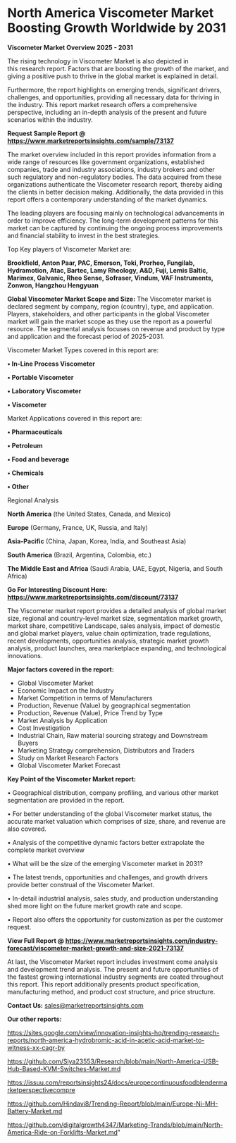 # North America Viscometer Market Boosting Growth Worldwide by 2031

<Strong> Viscometer Market Overview 2025 - 2031</strong>

The rising technology in Viscometer Market is also depicted in this research report. Factors that are boosting the growth of the market, and giving a positive push to thrive in the global market is explained in detail.

Furthermore, the report highlights on emerging trends, significant drivers, challenges, and opportunities, providing all necessary data for thriving in the industry. This report market research offers a comprehensive perspective, including an in-depth analysis of the present and future scenarios within the industry.

<strong>Request Sample Report @ <a href=https://www.marketreportsinsights.com/sample/73137>https://www.marketreportsinsights.com/sample/73137</a></strong>

The market overview included in this report provides information from a wide range of resources like government organizations, established companies, trade and industry associations, industry brokers and other such regulatory and non-regulatory bodies. The data acquired from these organizations authenticate the Viscometer research report, thereby aiding the clients in better decision making. Additionally, the data provided in this report offers a contemporary understanding of the market dynamics.

The leading players are focusing mainly on technological advancements in order to improve efficiency. The long-term development patterns for this market can be captured by continuing the ongoing process improvements and financial stability to invest in the best strategies.

Top Key players of Viscometer Market are:

<strong>Brookfield, Anton Paar, PAC, Emerson, Toki, Prorheo, Fungilab, Hydramotion, Atac, Bartec, Lamy Rheology, A&D, Fuji, Lemis Baltic, Marimex, Galvanic, Rheo Sense, Sofraser, Vindum, VAF Instruments, Zonwon, Hangzhou Hengyuan</strong>

<strong><b>Global Viscometer Market Scope and Size:</b></strong>
The Viscometer market is declared segment by company, region (country), type, and application. Players, stakeholders, and other participants in the global Viscometer market will gain the market scope as they use the report as a powerful resource. The segmental analysis focuses on revenue and product by type and application and the forecast period of 2025-2031.

Viscometer Market Types covered in this report are:

<strong>• In-Line Process Viscometer

• Portable Viscometer

• Laboratory Viscometer

• Viscometer</strong>

Market Applications covered in this report are:

<strong>• Pharmaceuticals

• Petroleum

• Food and beverage

• Chemicals

• Other</strong> 

Regional Analysis

<strong>North America</strong> (the United States, Canada, and Mexico)

<strong>Europe</strong> (Germany, France, UK, Russia, and Italy)

<strong>Asia-Pacific</strong> (China, Japan, Korea, India, and Southeast Asia)

<strong>South America</strong> (Brazil, Argentina, Colombia, etc.)

<strong>The Middle East and Africa</strong> (Saudi Arabia, UAE, Egypt, Nigeria, and South Africa)

<strong>Go For Interesting Discount Here: <a href=https://www.marketreportsinsights.com/discount/73137>https://www.marketreportsinsights.com/discount/73137</a></strong>

The Viscometer market report provides a detailed analysis of global market size, regional and country-level market size, segmentation market growth, market share, competitive Landscape, sales analysis, impact of domestic and global market players, value chain optimization, trade regulations, recent developments, opportunities analysis, strategic market growth analysis, product launches, area marketplace expanding, and technological innovations.

<strong><b>Major factors covered in the report:</b></strong>
<ul>
  <li>Global Viscometer Market </li>
  <li>Economic Impact on the Industry</li>
  <li>Market Competition in terms of Manufacturers</li>
  <li>Production, Revenue (Value) by geographical segmentation</li>
  <li>Production, Revenue (Value), Price Trend by Type</li>
  <li>Market Analysis by Application</li>
  <li>Cost Investigation</li>
  <li>Industrial Chain, Raw material sourcing strategy and Downstream Buyers</li>
  <li>Marketing Strategy comprehension, Distributors and Traders</li>
  <li>Study on Market Research Factors</li>
  <li>Global Viscometer Market Forecast</li>
</ul>

<strong><b>Key Point of the Viscometer Market report:</b></strong>

• Geographical distribution, company profiling, and various other market segmentation are provided in the report.

• For better understanding of the global Viscometer market status, the accurate market valuation which comprises of size, share, and revenue are also covered.

• Analysis of the competitive dynamic factors better extrapolate the complete market overview

• What will be the size of the emerging Viscometer market in 2031?

• The latest trends, opportunities and challenges, and growth drivers provide better construal of the Viscometer Market.

• In-detail industrial analysis, sales study, and production understanding shed more light on the future market growth rate and scope.

• Report also offers the opportunity for customization as per the customer request.

<strong><b>View Full Report @ <a href=https://www.marketreportsinsights.com/industry-forecast/viscometer-market-growth-and-size-2021-73137>https://www.marketreportsinsights.com/industry-forecast/viscometer-market-growth-and-size-2021-73137</a></b></strong>


At last, the Viscometer Market report includes investment come analysis and development trend analysis. The present and future opportunities of the fastest growing international industry segments are coated throughout this report. This report additionally presents product specification, manufacturing method, and product cost structure, and price structure.

<strong>Contact Us:</strong>
sales@marketreportsinsights.com

<strong>Our other reports:</strong>

<a href=https://sites.google.com/view/innovation-insights-hq/trending-research-reports/north-america-hydrobromic-acid-in-acetic-acid-market-to-witness-xx-cagr-by>https://sites.google.com/view/innovation-insights-hq/trending-research-reports/north-america-hydrobromic-acid-in-acetic-acid-market-to-witness-xx-cagr-by</a>

<a href=https://github.com/Siya23553/Research/blob/main/North-America-USB-Hub-Based-KVM-Switches-Market.md>https://github.com/Siya23553/Research/blob/main/North-America-USB-Hub-Based-KVM-Switches-Market.md</a>

<a href=https://issuu.com/reportsinsights24/docs/europecontinuousfoodblendermarketperspectivecompre>https://issuu.com/reportsinsights24/docs/europecontinuousfoodblendermarketperspectivecompre</a>

<a href=https://github.com/Hindavi8/Trending-Report/blob/main/Europe-Ni-MH-Battery-Market.md>https://github.com/Hindavi8/Trending-Report/blob/main/Europe-Ni-MH-Battery-Market.md</a>

<a href=https://github.com/digitalgrowth4347/Marketing-Trands/blob/main/North-America-Ride-on-Forklifts-Market.md>https://github.com/digitalgrowth4347/Marketing-Trands/blob/main/North-America-Ride-on-Forklifts-Market.md</a>"
